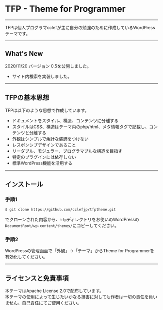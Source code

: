 # TFP - Theme for Programmer

---

TFPは個人プログラマcclefが主に自分の勉強のために作成しているWordPressテーマです。

---

## What's New

2020/11/20 バージョン 0.5を公開しました。

* サイト内検索を実装しました。

---

## TFPの基本思想

TFPは以下のような思想で作成しています。

* ドキュメントをスタイル、構造、コンテンツに分離する
* スタイルはCSS、構造はテーマ内のphp/html、メタ情報タグで記載し、コンテンツと分離する
* 外観はシンプルで余計な装飾をつけない
* レスポンシブデザインであること
* リーダブル、モジュラー、プログラマブルな構造を目指す
* 特定のプラグインには依存しない
* 標準WordPress機能を活用する

---

## インストール

### 手順1

```sh
$ git clone https://github.com/cclefjp/tfptheme.git
```
でクローンされた内容から、`tfp`ディレクトリをお使いのWordPressの`DocumentRoot/wp-content/themes/`にコピーしてください。

### 手順2
WordPressの管理画面で「外観」→「テーマ」からTheme for Programmerを有効化してください。

---

## ライセンスと免責事項

本テーマはApache License 2.0で配布しています。  
本テーマの使用によって生じたいかなる損害に対しても作者は一切の責任を負いません。自己責任にてご使用ください。
